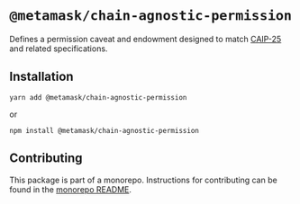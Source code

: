 # `@metamask/chain-agnostic-permission`

Defines a permission caveat and endowment designed to match [CAIP-25](https://github.com/ChainAgnostic/CAIPs/blob/main/CAIPs/caip-25.md) and related specifications.

## Installation

`yarn add @metamask/chain-agnostic-permission`

or

`npm install @metamask/chain-agnostic-permission`

## Contributing

This package is part of a monorepo. Instructions for contributing can be found in the [monorepo README](https://github.com/MetaMask/core#readme).
